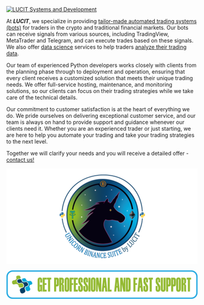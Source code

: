 [![LUCIT Systems and Development](https://raw.githubusercontent.com/LUCIT-Systems-and-Development/.github/main/profile/lucit-tech-banner_github.png)](https://www.lucit.tech)

At ***LUCIT***, we specialize in providing [tailor-made automated trading systems (bots)](https://www.lucit.tech/trading-bots.html) for traders in the crypto and traditional financial markets. Our bots can receive signals from various sources, including TradingView, MetaTrader and Telegram, and can execute trades based on these signals. We also offer [data science](https://www.lucit.tech/data-science.html) services to help traders [analyze their trading data](https://www.lucit.tech/data-science.html).

Our team of experienced Python developers works closely with clients from the planning phase through to deployment and operation, ensuring that every client receives a customized solution that meets their unique trading needs. We offer full-service hosting, maintenance, and monitoring solutions, so our clients can focus on their trading strategies while we take care of the technical details.

Our commitment to customer satisfaction is at the heart of everything we do. We pride ourselves on delivering exceptional customer service, and our team is always on hand to provide support and guidance whenever our clients need it. Whether you are an experienced trader or just starting, we are here to help you automate your trading and take your trading strategies to the next level.

Together we will clarify your needs and you will receive a detailed offer - [contact us!](https://www.lucit.tech/contact.html)

[![LUCIT-UBS-Banner](https://raw.githubusercontent.com/lucit-systems-and-development/unicorn-binance-suite/master/images/logo/LUCIT-UBS-Banner-Readme.png)](https://www.lucit.tech/unicorn-binance-suite.html)

[![Get professional and fast support](https://raw.githubusercontent.com/LUCIT-Systems-and-Development/unicorn-binance-suite/master/images/support/LUCIT-get-professional-and-fast-support.png)](https://shop.lucit.co/products/support)
